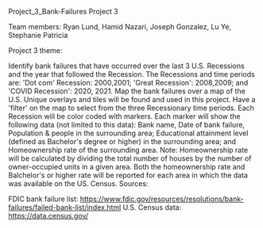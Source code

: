 Project_3_Bank-Failures
Project 3

Team members: Ryan Lund, Hamid Nazari, Joseph Gonzalez, Lu Ye, Stephanie Patricia

Project 3 theme:

Identify bank failures that have occurred over the last 3 U.S. Recessions and the year that followed the Recession. The Recessions and time periods are: 'Dot com' Recession: 2000,2001; 'Great Recession': 2008,2009; and 'COVID Recession': 2020, 2021.
Map the bank failures over a map of the U.S. Unique overlays and tiles will be found and used in this project.
Have a 'filter' on the map to select from the three Recessionary time periods. Each Recession will be color coded with markers.
Each marker will show the following data (not limited to this data): Bank name, Date of bank failure, Population & people in the surrounding area; Educational attainment level (defined as Bachelor's degree or higher) in the surrounding area; and Homeownership rate of the surrounding area.
Note: Homeownership rate will be calculated by dividing the total number of houses by the number of owner-occupied units in a given area. Both the homeownership rate and Balchelor's or higher rate will be reported for each area in which the data was available on the US. Census.
Sources:

FDIC bank failure list: https://www.fdic.gov/resources/resolutions/bank-failures/failed-bank-list/index.html
U.S. Census data: https://data.census.gov/
